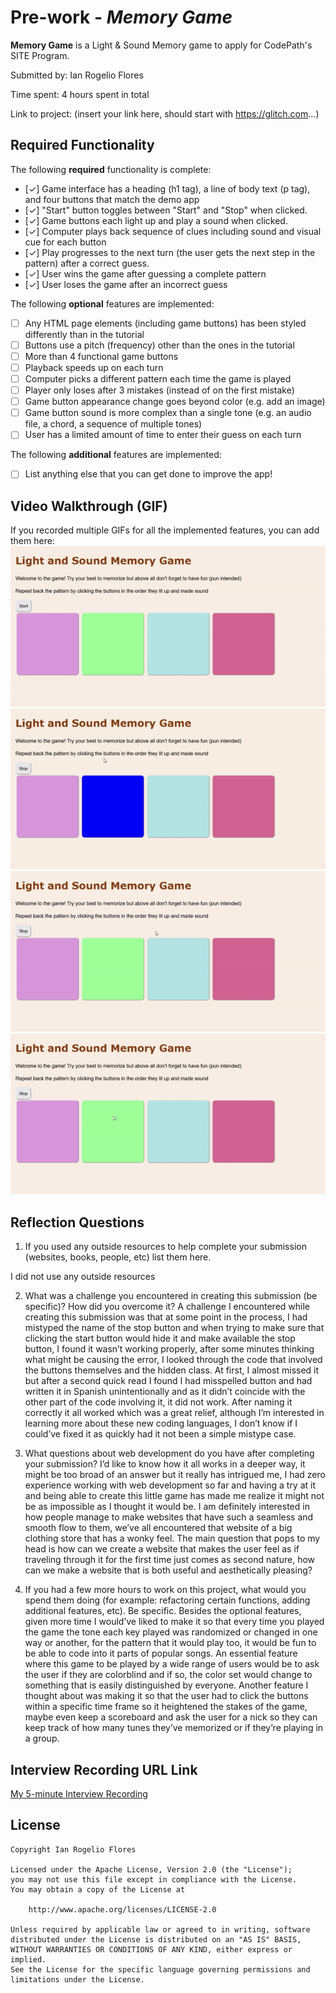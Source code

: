 # Pre-work - *Memory Game*

**Memory Game** is a Light & Sound Memory game to apply for CodePath's SITE Program. 

Submitted by: Ian Rogelio Flores

Time spent: 4 hours spent in total

Link to project: (insert your link here, should start with https://glitch.com...)

## Required Functionality

The following **required** functionality is complete:

* [✓] Game interface has a heading (h1 tag), a line of body text (p tag), and four buttons that match the demo app
* [✓] "Start" button toggles between "Start" and "Stop" when clicked. 
* [✓] Game buttons each light up and play a sound when clicked. 
* [✓] Computer plays back sequence of clues including sound and visual cue for each button
* [✓] Play progresses to the next turn (the user gets the next step in the pattern) after a correct guess. 
* [✓] User wins the game after guessing a complete pattern
* [✓] User loses the game after an incorrect guess

The following **optional** features are implemented:

* [ ] Any HTML page elements (including game buttons) has been styled differently than in the tutorial
* [ ] Buttons use a pitch (frequency) other than the ones in the tutorial
* [ ] More than 4 functional game buttons
* [ ] Playback speeds up on each turn
* [ ] Computer picks a different pattern each time the game is played
* [ ] Player only loses after 3 mistakes (instead of on the first mistake)
* [ ] Game button appearance change goes beyond color (e.g. add an image)
* [ ] Game button sound is more complex than a single tone (e.g. an audio file, a chord, a sequence of multiple tones)
* [ ] User has a limited amount of time to enter their guess on each turn

The following **additional** features are implemented:

- [ ] List anything else that you can get done to improve the app!

## Video Walkthrough (GIF)

If you recorded multiple GIFs for all the implemented features, you can add them here:
![](https://github.com/IanFlo/CodePath-PreWork/blob/main/gif%201.gif)
![](https://github.com/IanFlo/CodePath-PreWork/blob/main/gif%202.gif)
![](https://github.com/IanFlo/CodePath-PreWork/blob/main/gif%203.gif)
![](https://github.com/IanFlo/CodePath-PreWork/blob/main/gif%204.gif)

## Reflection Questions
1. If you used any outside resources to help complete your submission (websites, books, people, etc) list them here. 

I did not use any outside resources

2. What was a challenge you encountered in creating this submission (be specific)? How did you overcome it?
A challenge I encountered while creating this submission was that at some point in the process, I had mistyped the name of the stop button and when trying to make sure that clicking the start button would hide it and make available the stop button, I found it wasn’t working properly, after some minutes thinking what might be causing the error, I looked through the code that involved the buttons themselves and the hidden class. At first, I almost missed it but after a second quick read I found I had misspelled button and had written it in Spanish unintentionally and as it didn’t coincide with the other part of the code involving it, it did not work.
After naming it correctly it all worked which was a great relief, although I’m interested in learning more about these new coding languages, I don’t know if I could’ve fixed it as quickly had it not been a simple mistype case.


3. What questions about web development do you have after completing your submission?
I’d like to know how it all works in a deeper way, it might be too broad of an answer but it really has intrigued me, I had zero experience working with web development so far and having a try at it and being able to create this little game has made me realize it might not be as impossible as I thought it would be. 
I am definitely interested in how people manage to make websites that have such a seamless and smooth flow to them, we’ve all encountered that website of a big clothing store that has a wonky feel. The main question that pops to my head is how can we create a website that makes the user feel as if traveling through it for the first time just comes as second nature, how can we make a website that is both useful and aesthetically pleasing?


4. If you had a few more hours to work on this project, what would you spend them doing (for example: refactoring certain functions, adding additional features, etc). Be specific.
Besides the optional features, given more time I would’ve liked to make it so that every time you played the game the tone each key played was randomized or changed in one way or another, for the pattern that it would play too, it would be fun to be able to code into it parts of popular songs.
An essential feature where this game to be played by a wide range of users would be to ask the user if they are colorblind and if so, the color set would change to something that is easily distinguished by everyone.
Another feature I thought about was making it so that the user had to click the buttons within a specific time frame so it heightened the stakes of the game, maybe even keep a scoreboard and ask the user for a nick so they can keep track of how many tunes they’ve memorized or if they’re playing in a group.


## Interview Recording URL Link

[My 5-minute Interview Recording](your-link-here)


## License

    Copyright Ian Rogelio Flores

    Licensed under the Apache License, Version 2.0 (the "License");
    you may not use this file except in compliance with the License.
    You may obtain a copy of the License at

        http://www.apache.org/licenses/LICENSE-2.0

    Unless required by applicable law or agreed to in writing, software
    distributed under the License is distributed on an "AS IS" BASIS,
    WITHOUT WARRANTIES OR CONDITIONS OF ANY KIND, either express or implied.
    See the License for the specific language governing permissions and
    limitations under the License.
